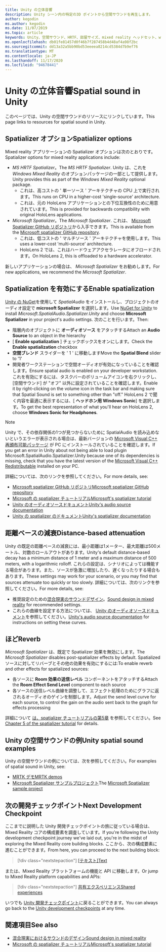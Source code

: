 ```yaml
---
title: Unity の立体音響
description: Unity シーン内の特定の3D ポイントから空間サウンドを再生します。
author: kegodin
ms.author: kegodin
ms.date: 11/07/2019
ms.topic: article
keywords: Unity、空間サウンド、HRTF、部屋サイズ、mixed reality ヘッドセット、windows mixed reality ヘッドセット、virtual reality ヘッドセット、MRTK、Mixed Reality Toolkit、spatializer、リバーブ
ms.openlocfilehash: db01fe81457d0f46b7f287458b4d48af4a98f2bc
ms.sourcegitcommit: dd13a32a5bb90bd53eeeea8214cd5384d7b9ef76
ms.translationtype: MT
ms.contentlocale: ja-JP
ms.lasthandoff: 11/17/2020
ms.locfileid: "94678441"
---
```

# <a name="spatial-sound-in-unity"></a><span data-ttu-id="b4970-104">Unity の立体音響</span><span class="sxs-lookup"><span data-stu-id="b4970-104">Spatial sound in Unity</span></span>

<span data-ttu-id="b4970-105">このページでは、Unity の空間サウンドのリソースにリンクしています。</span><span class="sxs-lookup"><span data-stu-id="b4970-105">This page links to resources for spatial sound in Unity.</span></span>

## <a name="spatializer-options"></a><span data-ttu-id="b4970-106">Spatializer オプション</span><span class="sxs-lookup"><span data-stu-id="b4970-106">Spatializer options</span></span>
<span data-ttu-id="b4970-107">Mixed reality アプリケーションの Spatializer オプションは次のとおりです。</span><span class="sxs-lookup"><span data-stu-id="b4970-107">Spatializer options for mixed reality applications include:</span></span>
* <span data-ttu-id="b4970-108">*MS HRTF Spatializer*。</span><span class="sxs-lookup"><span data-stu-id="b4970-108">The *MS HRTF Spatializer*.</span></span> <span data-ttu-id="b4970-109">Unity は、これを *Windows Mixed Reality* のオプションパッケージの一部として提供します。</span><span class="sxs-lookup"><span data-stu-id="b4970-109">Unity provides this as part of the *Windows Mixed Reality* optional package.</span></span>
  * <span data-ttu-id="b4970-110">これは、高コストの ' 単一ソース ' アーキテクチャの CPU 上で実行されます。</span><span class="sxs-lookup"><span data-stu-id="b4970-110">This runs on CPU in a higher-cost 'single-source' architecture.</span></span>
  * <span data-ttu-id="b4970-111">これは、元の HoloLens アプリケーションとの下位互換性のために用意されています。</span><span class="sxs-lookup"><span data-stu-id="b4970-111">This is provided for backwards compatibility with original HoloLens applications.</span></span>
* <span data-ttu-id="b4970-112">*Microsoft Spatializer*。</span><span class="sxs-lookup"><span data-stu-id="b4970-112">The *Microsoft Spatializer*.</span></span> <span data-ttu-id="b4970-113">これは、 [Microsoft Spatializer GitHub リポジトリ](https://github.com/microsoft/spatialaudio-unity)から入手できます。</span><span class="sxs-lookup"><span data-stu-id="b4970-113">This is available from the [Microsoft spatializer GitHub repository](https://github.com/microsoft/spatialaudio-unity).</span></span>
  * <span data-ttu-id="b4970-114">これは、低コストの ' マルチソース ' アーキテクチャを使用します。</span><span class="sxs-lookup"><span data-stu-id="b4970-114">This uses a lower-cost 'multi-source' architecture.</span></span>
  * <span data-ttu-id="b4970-115">HoloLens 2 では、これはハードウェアアクセラレータにオフロードされます。</span><span class="sxs-lookup"><span data-stu-id="b4970-115">On HoloLens 2, this is offloaded to a hardware accelerator.</span></span>

<span data-ttu-id="b4970-116">新しいアプリケーションの場合は、 *Microsoft Spatializer* をお勧めします。</span><span class="sxs-lookup"><span data-stu-id="b4970-116">For new applications, we recommend the *Microsoft Spatializer*.</span></span>

## <a name="enable-spatialization"></a><span data-ttu-id="b4970-117">Spatialization を有効にする</span><span class="sxs-lookup"><span data-stu-id="b4970-117">Enable spatialization</span></span>

<span data-ttu-id="b4970-118">[Unity の NuGet](https://github.com/GlitchEnzo/NuGetForUnity/releases/latest)を使用して _SpatialAudio_ をインストールし、プロジェクトのオーディオ設定で **microsoft Spatializer** を選択します。</span><span class="sxs-lookup"><span data-stu-id="b4970-118">Use [NuGet for Unity](https://github.com/GlitchEnzo/NuGetForUnity/releases/latest) to install _Microsoft.SpatialAudio.Spatializer.Unity_ and choose **Microsoft Spatializer** in your project's audio settings.</span></span> <span data-ttu-id="b4970-119">次のことを行います。</span><span class="sxs-lookup"><span data-stu-id="b4970-119">Then:</span></span>
* <span data-ttu-id="b4970-120">階層内のオブジェクトに **オーディオソース** をアタッチする</span><span class="sxs-lookup"><span data-stu-id="b4970-120">Attach an **Audio Source** to an object in the hierarchy</span></span>
* <span data-ttu-id="b4970-121">[ **Enable spatialization** ] チェックボックスをオンにします。</span><span class="sxs-lookup"><span data-stu-id="b4970-121">Check the **Enable spatialization** checkbox</span></span>
* <span data-ttu-id="b4970-122">**空間ブレンド** スライダーを ' 1 ' に移動します</span><span class="sxs-lookup"><span data-stu-id="b4970-122">Move the **Spatial Blend** slider to '1'</span></span>
* <span data-ttu-id="b4970-123">開発者ワークステーションで空間オーディオが有効になっていることを確認します。</span><span class="sxs-lookup"><span data-stu-id="b4970-123">Ensure spatial audio is enabled on your developer workstation.</span></span> <span data-ttu-id="b4970-124">これを有効にするには、タスクバーのボリュームアイコンを右クリックし、[空間サウンド] が "オフ" 以外に設定されていることを確認します。</span><span class="sxs-lookup"><span data-stu-id="b4970-124">Enable it by right-clicking on the volume icon in the task bar and making sure that Spatial Sound is set to something other than "off."</span></span> <span data-ttu-id="b4970-125">HoloLens 2 で聞く内容を最適に表示するには、[ **ヘッドホン用 Windows Sonic**] を選択します。</span><span class="sxs-lookup"><span data-stu-id="b4970-125">To get the best representation of what you'll hear on HoloLens 2, choose **Windows Sonic for Headphones**.</span></span>

>[!NOTE]
><span data-ttu-id="b4970-126">Unity で、その依存関係の1つが見つからないために SpatialAudio を読み込めないというエラーが表示される場合は、最新バージョンの [Microsoft Visual C++ 再頒布可能パッケージ](https://support.microsoft.com/en-us/help/2977003/the-latest-supported-visual-c-downloads) が PC にインストールされていることを確認します。</span><span class="sxs-lookup"><span data-stu-id="b4970-126">If you get an error in Unity about not being able to load plugin Microsoft.SpatialAudio.Spatializer.Unity because one of its dependencies is missing, check that you have the latest version of the [Microsoft Visual C++ Redistributable](https://support.microsoft.com/en-us/help/2977003/the-latest-supported-visual-c-downloads) installed on your PC.</span></span>

<span data-ttu-id="b4970-127">詳細については、次のリンクを参照してください。</span><span class="sxs-lookup"><span data-stu-id="b4970-127">For more details, see:</span></span>
* [<span data-ttu-id="b4970-128">Microsoft spatializer GitHub リポジトリ</span><span class="sxs-lookup"><span data-stu-id="b4970-128">Microsoft spatializer GitHub repository</span></span>](https://github.com/microsoft/spatialaudio-unity)
* [<span data-ttu-id="b4970-129">Microsoft の spatializer チュートリアル</span><span class="sxs-lookup"><span data-stu-id="b4970-129">Microsoft's spatializer tutorial</span></span>](tutorials/unity-spatial-audio-ch1.md)
* [<span data-ttu-id="b4970-130">Unity のオーディオソースドキュメント</span><span class="sxs-lookup"><span data-stu-id="b4970-130">Unity's audio source documentation</span></span>](https://docs.unity3d.com/2019.3/Documentation/Manual/class-AudioSource.html)
* [<span data-ttu-id="b4970-131">Unity の spatializer のドキュメント</span><span class="sxs-lookup"><span data-stu-id="b4970-131">Unity's spatializer documentation</span></span>](https://docs.unity3d.com/Manual/VRAudioSpatializer.html)

## <a name="distance-based-attenuation"></a><span data-ttu-id="b4970-132">距離ベースの減衰</span><span class="sxs-lookup"><span data-stu-id="b4970-132">Distance-based attenuation</span></span>
<span data-ttu-id="b4970-133">Unity の既定の距離ベースの減衰には、最小距離は1メーター、最大距離は500メートル、対数のロールアウトがあります。</span><span class="sxs-lookup"><span data-stu-id="b4970-133">Unity's default distance-based decay has a minimum distance of 1 meter and a maximum distance of 500 meters, with a logarithmic rolloff.</span></span> <span data-ttu-id="b4970-134">これらの設定は、シナリオによっては機能する場合があります。また、ソースが急激に増加したり、遅くなったりする場合もあります。</span><span class="sxs-lookup"><span data-stu-id="b4970-134">These settings may work for your scenario, or you may find that sources attenuate too quickly or too slowly.</span></span> <span data-ttu-id="b4970-135">詳細については、次のリンクを参照してください。</span><span class="sxs-lookup"><span data-stu-id="b4970-135">For more details, see:</span></span>
* <span data-ttu-id="b4970-136">推奨設定のための[混合現実のサウンドデザイン](../../design/spatial-sound-design.md)。</span><span class="sxs-lookup"><span data-stu-id="b4970-136">[Sound design in mixed reality](../../design/spatial-sound-design.md) for recommended settings.</span></span>
* <span data-ttu-id="b4970-137">これらの曲線を設定する方法については、 [Unity のオーディオソースドキュメント](https://docs.unity3d.com/2019.3/Documentation/Manual/class-AudioSource.html)を参照してください。</span><span class="sxs-lookup"><span data-stu-id="b4970-137">[Unity's audio source documentation](https://docs.unity3d.com/2019.3/Documentation/Manual/class-AudioSource.html) for instructions on setting these curves.</span></span>

## <a name="reverb"></a><span data-ttu-id="b4970-138">ほど</span><span class="sxs-lookup"><span data-stu-id="b4970-138">Reverb</span></span>
<span data-ttu-id="b4970-139">_Microsoft Spatializer_ は、既定で Spatializer 効果を無効にします。</span><span class="sxs-lookup"><span data-stu-id="b4970-139">The _Microsoft Spatializer_ disables post-spatializer effects by default.</span></span> <span data-ttu-id="b4970-140">Spatialized ソースに対してリバーブとその他の効果を有効にするには:</span><span class="sxs-lookup"><span data-stu-id="b4970-140">To enable reverb and other effects for spatialized sources:</span></span>
* <span data-ttu-id="b4970-141">各ソースに **Room 効果の送信レベル** コンポーネントをアタッチする</span><span class="sxs-lookup"><span data-stu-id="b4970-141">Attach the **Room Effect Send Level** component to each source</span></span>
* <span data-ttu-id="b4970-142">各ソースの送信レベル曲線を調整して、エフェクト処理のためにグラフに返されるオーディオのゲインを制御します。</span><span class="sxs-lookup"><span data-stu-id="b4970-142">Adjust the send level curve for each source, to control the gain on the audio sent back to the graph for effects processing</span></span>

<span data-ttu-id="b4970-143">詳細について [は、spatializer チュートリアルの第5章](tutorials/unity-spatial-audio-ch5.md) を参照してください。</span><span class="sxs-lookup"><span data-stu-id="b4970-143">See [Chapter 5 of the spatializer tutorial](tutorials/unity-spatial-audio-ch5.md) for details.</span></span>

## <a name="unity-spatial-sound-examples"></a><span data-ttu-id="b4970-144">Unity の空間サウンドの例</span><span class="sxs-lookup"><span data-stu-id="b4970-144">Unity spatial sound examples</span></span>
<span data-ttu-id="b4970-145">Unity の空間サウンドの例については、次を参照してください。</span><span class="sxs-lookup"><span data-stu-id="b4970-145">For examples of spatial sound in Unity, see:</span></span>
* [<span data-ttu-id="b4970-146">MRTK デモ</span><span class="sxs-lookup"><span data-stu-id="b4970-146">MRTK demos</span></span>](https://github.com/microsoft/MixedRealityToolkit-Unity/tree/mrtk_release/Assets/MixedRealityToolkit.Examples/Demos/Audio)
* <span data-ttu-id="b4970-147">[Microsoft Spatializer サンプルプロジェクト](https://github.com/microsoft/spatialaudio-unity/tree/master/Samples/MicrosoftSpatializerSample)</span><span class="sxs-lookup"><span data-stu-id="b4970-147">The [Microsoft Spatializer sample project](https://github.com/microsoft/spatialaudio-unity/tree/master/Samples/MicrosoftSpatializerSample)</span></span>

## <a name="next-development-checkpoint"></a><span data-ttu-id="b4970-148">次の開発チェックポイント</span><span class="sxs-lookup"><span data-stu-id="b4970-148">Next Development Checkpoint</span></span>

<span data-ttu-id="b4970-149">ここまでに説明した Unity 開発チェックポイントの旅に従っている場合は、Mixed Reality コアの構成要素を調査しています。</span><span class="sxs-lookup"><span data-stu-id="b4970-149">If you're following the Unity development checkpoint journey we've laid out, you're in the midst of exploring the Mixed Reality core building blocks.</span></span> <span data-ttu-id="b4970-150">ここから、次の構成要素に進むことができます。</span><span class="sxs-lookup"><span data-stu-id="b4970-150">From here, you can proceed to the next building block:</span></span>

> [!div class="nextstepaction"]
> <span data-ttu-id="b4970-151">[[テキスト]](text-in-unity.md)</span><span class="sxs-lookup"><span data-stu-id="b4970-151">[Text](text-in-unity.md)</span></span>

<span data-ttu-id="b4970-152">または、Mixed Reality プラットフォームの機能と API に移動します。</span><span class="sxs-lookup"><span data-stu-id="b4970-152">Or jump to Mixed Reality platform capabilities and APIs:</span></span>

> [!div class="nextstepaction"]
> [<span data-ttu-id="b4970-153">共有エクスペリエンス</span><span class="sxs-lookup"><span data-stu-id="b4970-153">Shared experiences</span></span>](shared-experiences-in-unity.md)

<span data-ttu-id="b4970-154">いつでも [Unity 開発チェックポイント](unity-development-overview.md#2-core-building-blocks)に戻ることができます。</span><span class="sxs-lookup"><span data-stu-id="b4970-154">You can always go back to the [Unity development checkpoints](unity-development-overview.md#2-core-building-blocks) at any time.</span></span>

## <a name="see-also"></a><span data-ttu-id="b4970-155">関連項目</span><span class="sxs-lookup"><span data-stu-id="b4970-155">See also</span></span>
* [<span data-ttu-id="b4970-156">混合現実におけるサウンドのデザイン</span><span class="sxs-lookup"><span data-stu-id="b4970-156">Sound design in mixed reality</span></span>](../../design/spatial-sound-design.md)
* [<span data-ttu-id="b4970-157">Microsoft の spatializer チュートリアル</span><span class="sxs-lookup"><span data-stu-id="b4970-157">Microsoft's spatializer tutorial</span></span>](tutorials/unity-spatial-audio-ch1.md)
